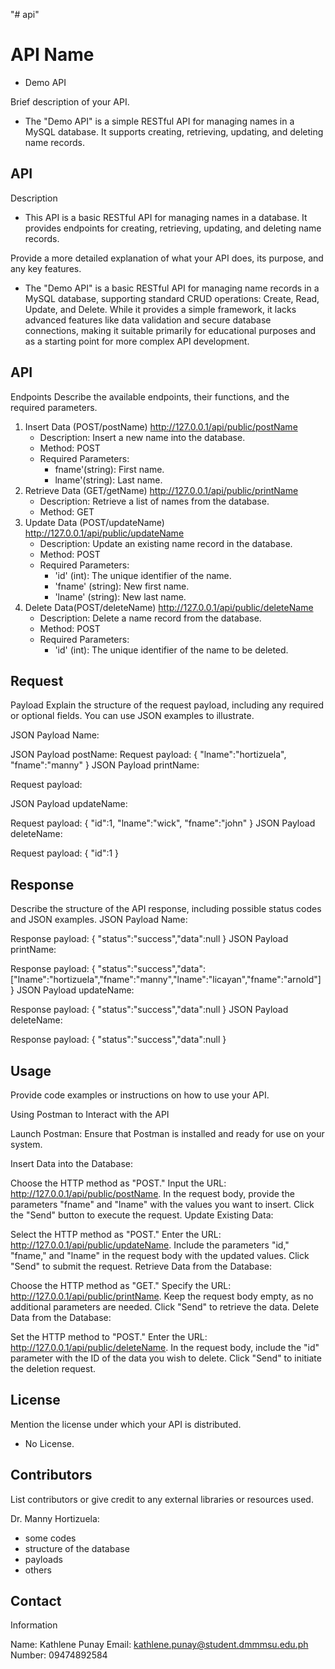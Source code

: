 "# api" 
# API Name
- Demo API

Brief description of your API.
- The "Demo API" is a simple RESTful API for managing names in a MySQL database. It supports creating, retrieving, updating, and deleting name records.
 
## API
Description
- This API is a basic RESTful API for managing names in a database. It provides endpoints for creating, retrieving, updating, and deleting name records.

Provide a more
detailed explanation of what your API does, its purpose, and any key features.
- The "Demo API" is a basic RESTful API for managing name records in a MySQL database, supporting standard CRUD operations: Create, Read, Update, and Delete. While it provides a simple framework, it lacks advanced features like data validation and secure database connections, making it suitable primarily for educational purposes and as a starting point for more complex API development.
 


## API
Endpoints
Describe the
available endpoints, their functions, and the required parameters.

1. Insert Data (POST/postName) http://127.0.0.1/api/public/postName
   - Description: Insert a new name into the database.
   - Method: POST
   - Required Parameters:
       - fname'(string): First name.
       - lname'(string): Last name.
2. Retrieve Data (GET/getName) http://127.0.0.1/api/public/printName
   - Description: Retrieve a list of names from the database.
   - Method: GET
3. Update Data (POST/updateName) http://127.0.0.1/api/public/updateName
   - Description: Update an existing name record in the database.
   - Method: POST
   - Required Parameters:
       - 'id' (int): The unique identifier of the name.
       - 'fname' (string): New first name.
       - 'lname' (string): New last name.
4. Delete Data(POST/deleteName) http://127.0.0.1/api/public/deleteName
   - Description: Delete a name record from the database.
   - Method: POST
   - Required Parameters:
       - 'id' (int): The unique identifier of the name to be deleted.

## Request
Payload
Explain the
structure of the request payload, including any required or optional fields.
You can use JSON examples to illustrate.

JSON Payload Name:

JSON Payload postName:
Request payload:
{ "lname":"hortizuela", "fname":"manny" }
JSON Payload printName:

Request payload:

JSON Payload updateName:

Request payload:
{ "id":1, "lname":"wick", "fname":"john" }
JSON Payload deleteName:

Request payload:
{ "id":1 }


 
## Response
Describe the
structure of the API response, including possible status codes and JSON
examples.
JSON Payload Name:

Response payload:
{ "status":"success","data":null }
JSON Payload printName:

Response payload:
{ "status":"success","data":["lname":"hortizuela","fname":"manny","lname":"licayan","fname":"arnold"] }
JSON Payload updateName:

Response payload:
{ "status":"success","data":null }
JSON Payload deleteName:

Response payload:
{ "status":"success","data":null }
 
 
## Usage
Provide code
examples or instructions on how to use your API.

Using Postman to Interact with the API

Launch Postman: Ensure that Postman is installed and ready for use on your system.

Insert Data into the Database:

Choose the HTTP method as "POST."
Input the URL: http://127.0.0.1/api/public/postName.
In the request body, provide the parameters "fname" and "lname" with the values you want to insert.
Click the "Send" button to execute the request.
Update Existing Data:

Select the HTTP method as "POST."
Enter the URL: http://127.0.0.1/api/public/updateName.
Include the parameters "id," "fname," and "lname" in the request body with the updated values.
Click "Send" to submit the request.
Retrieve Data from the Database:

Choose the HTTP method as "GET."
Specify the URL: http://127.0.0.1/api/public/printName.
Keep the request body empty, as no additional parameters are needed.
Click "Send" to retrieve the data.
Delete Data from the Database:

Set the HTTP method to "POST."
Enter the URL: http://127.0.0.1/api/public/deleteName.
In the request body, include the "id" parameter with the ID of the data you wish to delete.
Click "Send" to initiate the deletion request.

## License
Mention the
license under which your API is distributed.

- No License.
 
## Contributors
List
contributors or give credit to any external libraries or resources used.

Dr. Manny Hortizuela:
 - some codes
 - structure of the database
 - payloads
 - others

## Contact
Information

Name: Kathlene Punay
Email: kathlene.punay@student.dmmmsu.edu.ph
Number: 09474892584

